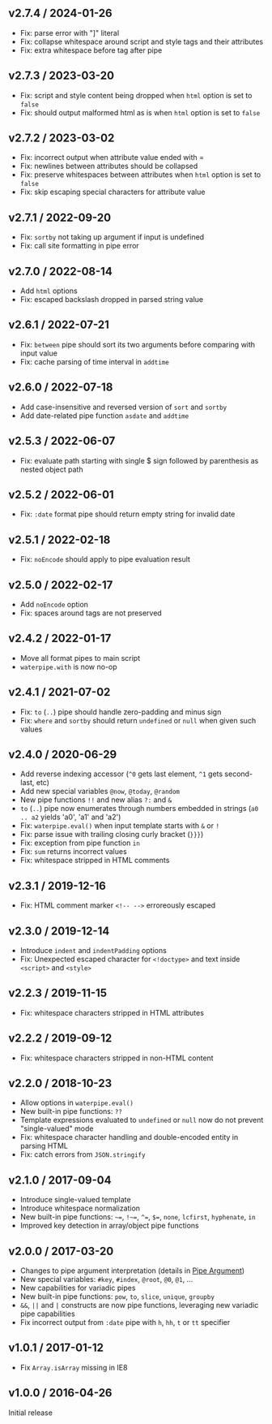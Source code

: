 ## v2.7.4 / 2024-01-26

- Fix: parse error with "]" literal
- Fix: collapse whitespace around script and style tags and their attributes
- Fix: extra whitespace before tag after pipe

## v2.7.3 / 2023-03-20

- Fix: script and style content being dropped when `html` option is set to `false`
- Fix: should output malformed html as is when `html` option is set to `false`

## v2.7.2 / 2023-03-02

- Fix: incorrect output when attribute value ended with =
- Fix: newlines between attributes should be collapsed
- Fix: preserve whitespaces between attributes when `html` option is set to `false`
- Fix: skip escaping special characters for attribute value

## v2.7.1 / 2022-09-20

- Fix: `sortby` not taking up argument if input is undefined
- Fix: call site formatting in pipe error

## v2.7.0 / 2022-08-14

- Add `html` options
- Fix: escaped backslash dropped in parsed string value

## v2.6.1 / 2022-07-21

- Fix: `between` pipe should sort its two arguments before comparing with input value
- Fix: cache parsing of time interval in `addtime`

## v2.6.0 / 2022-07-18

- Add case-insensitive and reversed version of `sort` and `sortby`
- Add date-related pipe function `asdate` and `addtime`

## v2.5.3 / 2022-06-07

- Fix: evaluate path starting with single $ sign followed by parenthesis as nested object path

## v2.5.2 / 2022-06-01

- Fix: `:date` format pipe should return empty string for invalid date

## v2.5.1 / 2022-02-18

- Fix: `noEncode` should apply to pipe evaluation result

## v2.5.0 / 2022-02-17

- Add `noEncode` option
- Fix: spaces around tags are not preserved

## v2.4.2 / 2022-01-17

- Move all format pipes to main script
- `waterpipe.with` is now no-op

## v2.4.1 / 2021-07-02

- Fix: `to` (`..`) pipe should handle zero-padding and minus sign
- Fix: `where` and `sortby` should return `undefined` or `null` when given such values

## v2.4.0 / 2020-06-29

- Add reverse indexing accessor (`^0` gets last element, `^1` gets second-last, etc)
- Add new special variables `@now`, `@today`, `@random`
- New pipe functions `!!` and new alias `?:` and `&`
- `to` (`..`) pipe now enumerates through numbers embedded in strings (`a0 .. a2` yields 'a0', 'a1' and 'a2')
- Fix: `waterpipe.eval()` when input template starts with `&` or `!`
- Fix: parse issue with trailing closing curly bracket (`}}}`)
- Fix: exception from pipe function `in`
- Fix: `sum` returns incorrect values
- Fix: whitespace stripped in HTML comments

## v2.3.1 / 2019-12-16

- Fix: HTML comment marker `<!-- -->` erroreously escaped

## v2.3.0 / 2019-12-14

- Introduce `indent` and `indentPadding` options
- Fix: Unexpected escaped character for `<!doctype>` and text inside `<script>` and `<style>`

## v2.2.3 / 2019-11-15

- Fix: whitespace characters stripped in HTML attributes

## v2.2.2 / 2019-09-12

- Fix: whitespace characters stripped in non-HTML content

## v2.2.0 / 2018-10-23

- Allow options in `waterpipe.eval()`
- New built-in pipe functions: `??`
- Template expressions evaluated to `undefined` or `null` now do not prevent "single-valued" mode
- Fix: whitespace character handling and double-encoded entity in parsing HTML
- Fix: catch errors from `JSON.stringify`

## v2.1.0 / 2017-09-04

- Introduce single-valued template
- Introduce whitespace normalization
- New built-in pipe functions: `~=`, `!~=`, `^=`, `$=`, `none`, `lcfirst`, `hyphenate`, `in`
- Improved key detection in array/object pipe functions

## v2.0.0 / 2017-03-20

- Changes to pipe argument interpretation (details in [Pipe Argument](https://github.com/misonou/waterpipe/wiki/Pipe#pipe-argument))
- New special variables: `#key`, `#index`, `@root`, `@0`, `@1`, ...
- New capabilities for variadic pipes
- New built-in pipe functions: `pow`, `to`, `slice`, `unique`, `groupby`
- `&&`, `||` and `|` constructs are now pipe functions, leveraging new variadic pipe capabilities
- Fix incorrect output from `:date` pipe with `h`, `hh`, `t` or `tt` specifier

## v1.0.1 / 2017-01-12

- Fix `Array.isArray` missing in IE8

## v1.0.0 / 2016-04-26

Initial release

